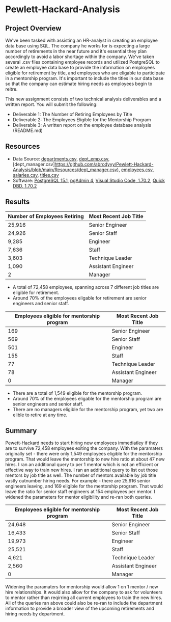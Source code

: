 # Pewlett-Hackard-Analysis
## Project Overview
We've been tasked with assisting an HR-analyst in creating an employee data base using SQL. The company he works for is expecting a large number of retirements in the near future and it's essential they plan accordingly to avoid a labor shortage within the company. We've taken several .csv files containing employee records and utilized PostgreSQL to create an employee data base to provide the information on employees eligible for retirement by title, and employees who are eligable to participate in a mentorship program. It's important to include the titles in our data base so that the company can estimate hiring needs as employees begin to reitre. 

This new assignment consists of two technical analysis deliverables and a written report. You will submit the following:
- Deliverable 1: The Number of Retiring Employees by Title
- Deliverable 2: The Employees Eligible for the Mentorship Program
- Deliverable 3: A written report on the employee database analysis (README.md)

## Resources
- Data Source: [departments.csv](https://github.com/abrodyyy/Pewlett-Hackard-Analysis/blob/main/Resources/departments.csv), [dept_emp.csv](https://github.com/abrodyyy/Pewlett-Hackard-Analysis/blob/main/Resources/dept_emp.csv), [dept_manager.csv]https://github.com/abrodyyy/Pewlett-Hackard-Analysis/blob/main/Resources/dept_manager.csv), [employees.csv](https://github.com/abrodyyy/Pewlett-Hackard-Analysis/blob/main/Resources/employees.csv), [salaries.csv](https://github.com/abrodyyy/Pewlett-Hackard-Analysis/blob/main/Resources/salaries.csv), [titles.csv](https://github.com/abrodyyy/Pewlett-Hackard-Analysis/blob/main/Resources/titles.csv)
- Software: [PostgreSQL 15.1](https://www.postgresql.org/docs/current/release-15-1.html), [pgAdmin 4](https://www.pgadmin.org/download/), [Visual Studio Code, 1.70.2](https://code.visualstudio.com/updates/v1_70), [Quick DBD, 1.70.2](https://www.quickdatabasediagrams.com)

## Results

Number of Employees Retiring | Most Recent Job Title
---------------------------- | ---------------------
25,916                       | Senior Engineer
24,926                       | Senior Staff
9,285                        | Engineer
7,636                        | Staff
3,603                        | Technique Leader
1,090                        | Assistant Engineer
2                            | Manager

- A total of 72,458 employees, spanning across 7 different job titles are eligible for retirement. 
- Around 70% of the employees eligable for retirement are senior engineers and senior staff. 

Employees eligible for mentorship program | Most Recent Job Title
------------------------------------------| ---------------------
169                                       | Senior Engineer
569                                       | Senior Staff
501                                       | Engineer
155                                       | Staff
77                                        | Technique Leader
78                                        | Assistant Engineer
0                                         | Manager

- There are a total of 1,549 eligible for the mentorship program.
- Around 70% of the employees eligable for the mentorship program are senior engineers and senior staff. 
- There are no managers eligible for the mentorship program, yet two are elible to retire at any time. 

## Summary
Pewett-Hackard needs to start hiring new employees immediatley if they are to survive 72,458 employees exiting the company. With the paramaters originally set - there were only 1,549 employees eligible for the mentorship program. That would leave the mentorship to new hire ratio at about 47 new hires. I ran an additional query to  per 1 mentor which is not an efficient or effective way to train new hires. I ran an additional query to list out those mentors by job title as well. The number of mentors available by job title vastly outnumber hiring needs. For example - there are 25,916 senior engineers leaving, and 169 eligible for the mentorship program. That would leave the ratio for senior staff engineers at 154 employees per mentor. I widened the parameters for mentor eligibility and re-ran both queries. 

Employees eligible for mentorship program | Most Recent Job Title
------------------------------------------| ---------------------
24,648                                    | Senior Engineer
16,433                                    | Senior Staff
19,973                                    | Engineer
25,521                                    | Staff
4,621                                     | Technique Leader
2,560                                     | Assistant Engineer
0                                         | Manager

Widening the paramaters for mentorship would allow 1 on 1 mentor / new hire relationships. It would also allow for the company to ask for volunteers to mentor rather than reqirring all current employees to train the new hires. All of the queries ran above could also be re-ran to include the department information to provide a broader view of the upcoming retirements and hiring needs by department. 

